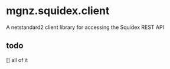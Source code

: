 # mgnz.squidex.client
A netstandard2 client library for accessing the Squidex REST API

## todo

[] all of it
